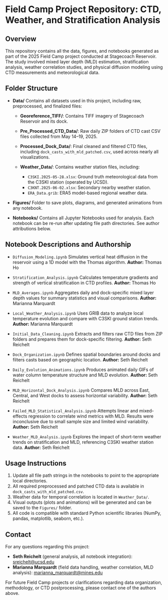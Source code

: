 # Field Camp Project Repository: CTD, Weather, and Stratification Analysis

## Overview

This repository contains all the data, figures, and notebooks generated as part of the 2025 Field Camp project conducted at Stagecoach Reservoir. The study involved mixed layer depth (MLD) estimation, stratification analysis, weather correlation studies, and physical diffusion modeling using CTD measurements and meteorological data.

## Folder Structure

* **Data/**
  Contains all datasets used in this project, including raw, preprocessed, and finalized files:

  * **Georeference\_TIFF/**: Contains TIFF imagery of Stagecoach Reservoir and its dock.
  * **Pre\_Processed\_CTD\_Data/**: Raw daily ZIP folders of CTD cast CSV files collected from May 14–19, 2025.
  * **Processed\_Dock\_Data/**: Final cleaned and filtered CTD files, including `dock_casts_with_mld_patched.csv`, used across nearly all visualizations.
  * **Weather\_Data/**: Contains weather station files, including:

    * `C3SKI.2025-05-28.xlsx`: Ground truth meteorological data from the C3SKI station (operated by UCSD).
    * `C3KNT.2025-06-02.xlsx`: Secondary nearby weather station.
    * `ERA_Data.grib`: ERA5 model-based regional weather data.

* **Figures/**
  Folder to save plots, diagrams, and generated animations from any notebook.

* **Notebooks/**
  Contains all Jupyter Notebooks used for analysis. Each notebook can be re-run after updating file path directories. See author attributions below.

## Notebook Descriptions and Authorship

* `Diffusion_Modeling.ipynb`
  Simulates vertical heat diffusion in the reservoir using a 1D model with the Thomas algorithm.
  **Author:** Thomas Ho

* `Stratification_Analysis.ipynb`
  Calculates temperature gradients and strength of vertical stratification in CTD profiles.
  **Author:** Thomas Ho

* `MLD_Averages.ipynb`
  Aggregates daily and dock-specific mixed layer depth values for summary statistics and visual comparisons.
  **Author:** Marianna Marquardt

* `Local_Weather_Analysis.ipynb`
  Uses GRIB data to analyze local temperature evolution and compare with C3SKI ground station trends.
  **Author:** Marianna Marquardt

* `Initial_Data_Cleaning.ipynb`
  Extracts and filters raw CTD files from ZIP folders and prepares them for dock-specific filtering.
  **Author:** Seth Reichelt

* `Dock_Organization.ipynb`
  Defines spatial boundaries around docks and filters casts based on geographic location.
  **Author:** Seth Reichelt

* `Daily_Evolution_Animations.ipynb`
  Produces animated daily GIFs of water column temperature structure and MLD evolution.
  **Author:** Seth Reichelt

* `MLD_Horizontal_Dock_Analysis.ipynb`
  Compares MLD across East, Central, and West docks to assess horizontal variability.
  **Author:** Seth Reichelt

* `Failed_MLD_Statistical_Analysis.ipynb`
  Attempts linear and mixed-effects regression to correlate wind metrics with MLD. Results were inconclusive due to small sample size and limited wind variability.
  **Author:** Seth Reichelt

* `Weather_MLD_Analysis.ipynb`
  Explores the impact of short-term weather trends on stratification and MLD, referencing C3SKI weather station data.
  **Author:** Seth Reichelt

## Usage Instructions

1. Update all file path strings in the notebooks to point to the appropriate local directories.
2. All required preprocessed and patched CTD data is available in `dock_casts_with_mld_patched.csv`.
3. Weather data for temporal correlation is located in `Weather_Data/`.
4. Visual outputs (plots and animations) will be generated and can be saved to the `Figures/` folder.
5. All code is compatible with standard Python scientific libraries (NumPy, pandas, matplotlib, seaborn, etc.).

## Contact

For any questions regarding this project:

* **Seth Reichelt** (general analysis, all notebook integration): [sreichelt@ucsd.edu](mailto:sreichelt@ucsd.edu)
* **Marianna Marquardt** (field data handling, weather correlation, MLD analysis): [marianna\_marquardt@mines.edu](mailto:marianna_marquardt@mines.edu)

For future Field Camp projects or clarifications regarding data organization, methodology, or CTD postprocessing, please contact one of the authors above.
